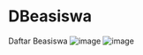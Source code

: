 # DBeasiswa
Daftar Beasiswa
![image](https://github.com/OneX131X/DBeasiswa/assets/87486976/ca390e96-6f19-4159-a7b3-58339f764c92)
![image](https://github.com/OneX131X/DBeasiswa/assets/87486976/a4aca738-baba-469c-8708-304d78acb9ba)

